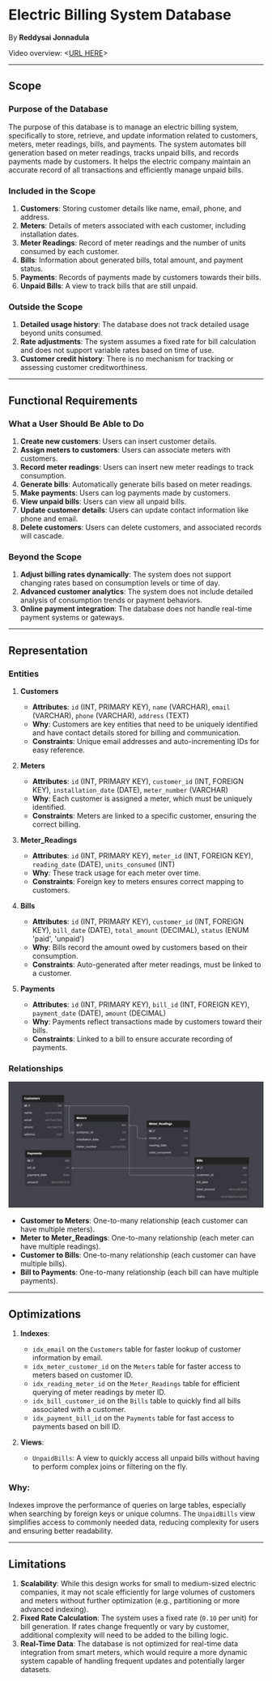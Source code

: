 # Electric Billing System Database

By **Reddysai Jonnadula**

Video overview: <[URL HERE](https://dai.ly/k2miJ6KO2xIKooBG6EC)>

---

## Scope

### Purpose of the Database

The purpose of this database is to manage an electric billing system, specifically to store, retrieve, and update information related to customers, meters, meter readings, bills, and payments. The system automates bill generation based on meter readings, tracks unpaid bills, and records payments made by customers. It helps the electric company maintain an accurate record of all transactions and efficiently manage unpaid bills.

### Included in the Scope

1. **Customers**: Storing customer details like name, email, phone, and address.
2. **Meters**: Details of meters associated with each customer, including installation dates.
3. **Meter Readings**: Record of meter readings and the number of units consumed by each customer.
4. **Bills**: Information about generated bills, total amount, and payment status.
5. **Payments**: Records of payments made by customers towards their bills.
6. **Unpaid Bills**: A view to track bills that are still unpaid.

### Outside the Scope

1. **Detailed usage history**: The database does not track detailed usage beyond units consumed.
2. **Rate adjustments**: The system assumes a fixed rate for bill calculation and does not support variable rates based on time of use.
3. **Customer credit history**: There is no mechanism for tracking or assessing customer creditworthiness.

---

## Functional Requirements

### What a User Should Be Able to Do

1. **Create new customers**: Users can insert customer details.
2. **Assign meters to customers**: Users can associate meters with customers.
3. **Record meter readings**: Users can insert new meter readings to track consumption.
4. **Generate bills**: Automatically generate bills based on meter readings.
5. **Make payments**: Users can log payments made by customers.
6. **View unpaid bills**: Users can view all unpaid bills.
7. **Update customer details**: Users can update contact information like phone and email.
8. **Delete customers**: Users can delete customers, and associated records will cascade.

### Beyond the Scope

1. **Adjust billing rates dynamically**: The system does not support changing rates based on consumption levels or time of day.
2. **Advanced customer analytics**: The system does not include detailed analysis of consumption trends or payment behaviors.
3. **Online payment integration**: The database does not handle real-time payment systems or gateways.

---

## Representation

### Entities

1. **Customers**
   - **Attributes**: `id` (INT, PRIMARY KEY), `name` (VARCHAR), `email` (VARCHAR), `phone` (VARCHAR), `address` (TEXT)
   - **Why**: Customers are key entities that need to be uniquely identified and have contact details stored for billing and communication.
   - **Constraints**: Unique email addresses and auto-incrementing IDs for easy reference.

2. **Meters**
   - **Attributes**: `id` (INT, PRIMARY KEY), `customer_id` (INT, FOREIGN KEY), `installation_date` (DATE), `meter_number` (VARCHAR)
   - **Why**: Each customer is assigned a meter, which must be uniquely identified.
   - **Constraints**: Meters are linked to a specific customer, ensuring the correct billing.

3. **Meter_Readings**
   - **Attributes**: `id` (INT, PRIMARY KEY), `meter_id` (INT, FOREIGN KEY), `reading_date` (DATE), `units_consumed` (INT)
   - **Why**: These track usage for each meter over time.
   - **Constraints**: Foreign key to meters ensures correct mapping to customers.

4. **Bills**
   - **Attributes**: `id` (INT, PRIMARY KEY), `customer_id` (INT, FOREIGN KEY), `bill_date` (DATE), `total_amount` (DECIMAL), `status` (ENUM 'paid', 'unpaid')
   - **Why**: Bills record the amount owed by customers based on their consumption.
   - **Constraints**: Auto-generated after meter readings, must be linked to a customer.

5. **Payments**
   - **Attributes**: `id` (INT, PRIMARY KEY), `bill_id` (INT, FOREIGN KEY), `payment_date` (DATE), `amount` (DECIMAL)
   - **Why**: Payments reflect transactions made by customers toward their bills.
   - **Constraints**: Linked to a bill to ensure accurate recording of payments.

### Relationships

![Entity Relationship Diagram](diagram.jpg)

- **Customer to Meters**: One-to-many relationship (each customer can have multiple meters).
- **Meter to Meter_Readings**: One-to-many relationship (each meter can have multiple readings).
- **Customer to Bills**: One-to-many relationship (each customer can have multiple bills).
- **Bill to Payments**: One-to-many relationship (each bill can have multiple payments).

---

## Optimizations

1. **Indexes**:
   - `idx_email` on the `Customers` table for faster lookup of customer information by email.
   - `idx_meter_customer_id` on the `Meters` table for faster access to meters based on customer ID.
   - `idx_reading_meter_id` on the `Meter_Readings` table for efficient querying of meter readings by meter ID.
   - `idx_bill_customer_id` on the `Bills` table to quickly find all bills associated with a customer.
   - `idx_payment_bill_id` on the `Payments` table for fast access to payments based on bill ID.

2. **Views**:
   - `UnpaidBills`: A view to quickly access all unpaid bills without having to perform complex joins or filtering on the fly.

### Why:
Indexes improve the performance of queries on large tables, especially when searching by foreign keys or unique columns. The `UnpaidBills` view simplifies access to commonly needed data, reducing complexity for users and ensuring better readability.

---

## Limitations

1. **Scalability**: While this design works for small to medium-sized electric companies, it may not scale efficiently for large volumes of customers and meters without further optimization (e.g., partitioning or more advanced indexing).
2. **Fixed Rate Calculation**: The system uses a fixed rate (`0.10` per unit) for bill generation. If rates change frequently or vary by customer, additional complexity will need to be added to the billing logic.
3. **Real-Time Data**: The database is not optimized for real-time data integration from smart meters, which would require a more dynamic system capable of handling frequent updates and potentially larger datasets.
